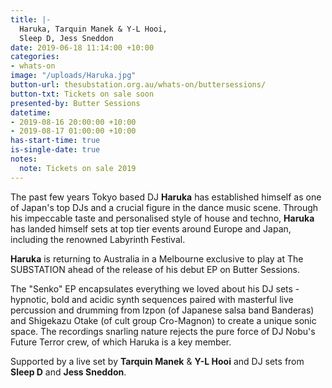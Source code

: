 ```yaml
---
title: |-
  Haruka, Tarquin Manek & Y-L Hooi,
  Sleep D, Jess Sneddon
date: 2019-06-18 11:14:00 +10:00
categories:
- whats-on
image: "/uploads/Haruka.jpg"
button-url: thesubstation.org.au/whats-on/buttersessions/
button-txt: Tickets on sale soon
presented-by: Butter Sessions
datetime:
- 2019-08-16 20:00:00 +10:00
- 2019-08-17 01:00:00 +10:00
has-start-time: true
is-single-date: true
notes:
  note: Tickets on sale 2019
---
```


The past few years Tokyo based DJ **Haruka** has established himself as one of Japan's top DJs and a crucial figure in the dance music scene. Through his impeccable taste and personalised style of house and techno, **Haruka** has landed himself sets at top tier events around Europe and Japan, including the renowned Labyrinth Festival. 

**Haruka** is returning to Australia in a Melbourne exclusive to play at The SUBSTATION ahead of the release of his debut EP on Butter Sessions.

The "Senko" EP encapsulates everything we loved about his DJ sets - hypnotic, bold and acidic synth sequences paired with masterful live percussion and drumming from Izpon (of Japanese salsa band Banderas) and Shigekazu Otake (of cult group Cro-Magnon) to create a unique sonic space. The recordings snarling nature rejects the pure force of DJ Nobu's Future Terror crew, of which Haruka is a key member.

Supported by a live set by **Tarquin Manek** & **Y-L Hooi** and DJ sets from **Sleep D** and **Jess Sneddon**.
